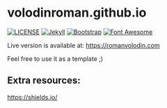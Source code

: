 # volodinroman.github.io
[![LICENSE](https://img.shields.io/badge/license-MIT-lightgrey.svg)](https://raw.githubusercontent.com/volodinroman/volodinroman.github.io/master/LICENSE.txt)
[![Jekyll](https://img.shields.io/badge/jekyll-%3E%3D%203.8.2-blue.svg)](https://jekyllrb.com/)
[![Bootstrap](https://img.shields.io/badge/bootstrap-4.3.1-red.svg)](https://getbootstrap.com/)
[![Font Awesome](https://img.shields.io/badge/font%20awesome-5.1.0-orange.svg)](https://fontawesome.com/)

Live version is available at: https://romanvolodin.com

Feel free to use it as a template ;)

Extra resources:
----------------

https://shields.io/
